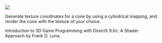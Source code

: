 [![](http://img.youtube.com/vi/ThdI-ew2bDc/0.jpg)](http://www.youtube.com/watch?v=ThdI-ew2bDc "Chapter 11 - Exercise 8 - Textured Cone with Cylindrical Mapping")

Generate texture coordinates for a cone by using a cylindrical mapping, and render the cone with the texture of your choice.

Introduction to 3D Game Programming with DirectX 9.0c: A Shader Approach by Frank D. Luna.
